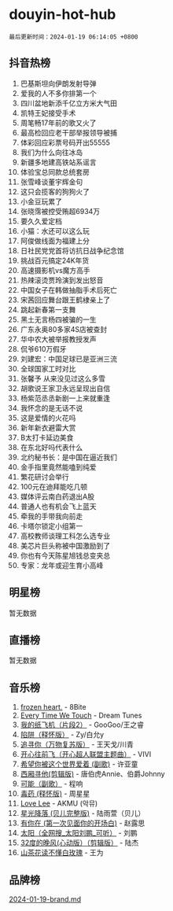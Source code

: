 # douyin-hot-hub

`最后更新时间：2024-01-19 06:14:05 +0800`

## 抖音热榜

1. 巴基斯坦向伊朗发射导弹
1. 爱我的人不多你排第一个
1. 四川盆地新添千亿立方米大气田
1. 凯特王妃接受手术
1. 周笔畅17年前的歌又火了
1. 最高检回应老干部举报领导被捕
1. 体彩回应彩票号码开出55555
1. 我们为什么向往冰岛
1. 新疆多地建高铁站系谣言
1. 体验宝总同款总统套房
1. 张雪峰谈董宇辉金句
1. 这只会揽客的狗狗火了
1. 小金豆玩累了
1. 张晓霈被控受贿超6934万
1. 要久久爱定档
1. 小猫：水还可以这么玩
1. 阿俊做线面为福建上分
1. 日社民党党首将访抗日战争纪念馆
1. 挑战百元搞定24K年货
1. 高速摄影机vs魔方高手
1. 热辣滚烫贾玲演到发出怒音
1. 中国女子在韩做抽脂手术后死亡
1. 宋茜回应舞台跟王鹤棣亲上了
1. 跳起新春第一支舞
1. 黑土无言杨四被骗的一生
1. 广东永奥80多家4S店被查封
1. 华中农大被举报教授发声
1. 侃爷610万假牙
1. 刘建宏：中国足球已是亚洲三流
1. 全球国家工时对比
1. 张馨予 从来没见过这么多雪
1. 胡歌说王家卫永远呈现出自信
1. 杨紫范丞丞新剧一上来就重逢
1. 我怀念的是无话不说
1. 这是爱情的火花吗
1. 新年新衣避雷大赏
1. B太打卡延边美食
1. 在东北好吗代表什么
1. 北约秘书长：是中国在逼近我们
1. 金手指里竟然能嗑到纯爱
1. 繁花研讨会举行
1. 100元在迪拜能吃几顿
1. 媒体评云南白药退出A股
1. 普通人也有机会飞上蓝天
1. 牵我的手带我向前走
1. 卡塔尔锁定小组第一
1. 高校教师谈理工科怎么选专业
1. 美芯片巨头称被中国激励到了
1. 你也有今天陈星旭钱总变夹总
1. 专家：龙年或迎生育小高峰

## 明星榜

暂无数据

## 直播榜

暂无数据

## 音乐榜

1. [frozen heart.](https://sf86-cdn-tos.douyinstatic.com/obj/tos-cn-ve-2774/oIIWJfyjIACZA9zQMtnJ6hQQhFC4vhCupoRBsO) - 8Bite
1. [Every Time We Touch](https://sf6-cdn-tos.douyinstatic.com/obj/tos-cn-ve-2774/ogN6lUKQeBBfEVhIOMikG1CcJjugxk1tztZyhP) - Dream Tunes
1. [我的纸飞机（片段2）](https://sf86-cdn-tos.douyinstatic.com/obj/tos-cn-ve-2774/oM2ZrKcg2CD5AeRB2gkeXOFB1IxAGJdZPazYHf) - GooGoo/王之睿
1. [陷阱（释怀版）](https://sf86-cdn-tos.douyinstatic.com/obj/tos-cn-ve-2774/oE8C21LeZrzKLDFfQYgMzx4GAIHageG5IzayY7) - Zy/白允y
1. [追寻你（万物复苏版）](https://sf86-cdn-tos.douyinstatic.com/obj/tos-cn-ve-2774/oYeAZJsbjIDit9APmBg8u6uDUQnHmoCf3gbo74) - 王天戈/川青
1. [开心往前飞（开心超人联盟主题曲）](https://sf6-cdn-tos.douyinstatic.com/obj/tos-cn-ve-2774/9d8fb7c82cf1421fb93a9fe925275e0a) - VIVI
1. [希望你被这个世界爱着 (副歌)](https://sf86-cdn-tos.douyinstatic.com/obj/tos-cn-ve-2774/oUHCmWQfZlE3QQBKBeD8rCFLpJzPgCpImhsxMt) - 许亚童
1. [西厢寻他(剪辑版)](https://sf3-cdn-tos.douyinstatic.com/obj/tos-cn-ve-2774/oUsAVfAQKlRNxEv5qxvIB8o5qmIWUcXbzJKJhw) - 唐伯虎Annie、伯爵Johnny
1. [可能（副歌）](https://sf86-cdn-tos.douyinstatic.com/obj/tos-cn-ve-2774/cde1731888894259b333569393c2fb51) - 程响
1. [毒药 (释怀版)](https://sf86-cdn-tos.douyinstatic.com/obj/tos-cn-ve-2774/oYILMEAzspdZBIzy4frJNB8ZHPHWAhiwowd4Ad) - 周星星
1. [Love Lee](https://sf86-cdn-tos.douyinstatic.com/obj/tos-cn-ve-2774/o05GbkJGbCBTdDnMtB0fwOYgkeZp23vrWQDQBS) - AKMU (악뮤)
1. [星光降落 (贝儿完整版)](https://sf3-cdn-tos.douyinstatic.com/obj/tos-cn-ve-2774/okwB9hAwyAtsFFkFBzAX1hOOfQuIoMNs0W2Mwr) - 陆雨萱（贝儿）
1. [有你在 (第一次见面你的开场白)](https://sf86-cdn-tos.douyinstatic.com/obj/tos-cn-ve-2774/oAthrQ3ClJBfI57uBoFEgNDYtNCZ0TSYQQfxQ0) - 赵露思
1. [太阳（全网搜_太阳刘鹏_可听）](https://sf86-cdn-tos.douyinstatic.com/obj/tos-cn-ve-2774/ogWbyIQnlBFImVbeDocRdCIYtBHlbJXgfZMvgz) - 刘鹏
1. [32度的晚风(心动版）（剪辑版）](https://sf86-cdn-tos.douyinstatic.com/obj/tos-cn-ve-2774/owNyabsyWdzUulxhoJfK8IBXgp0UMQAHpvGh2B) - 陆杰
1. [山茶花读不懂白玫瑰](https://sf3-cdn-tos.douyinstatic.com/obj/tos-cn-ve-2774/osfn8B7DktrRHEPJgPCfDbw7QDQEkwC16BxZg9) - 王为

## 品牌榜

[2024-01-19-brand.md](2024-01-19-brand.md)
